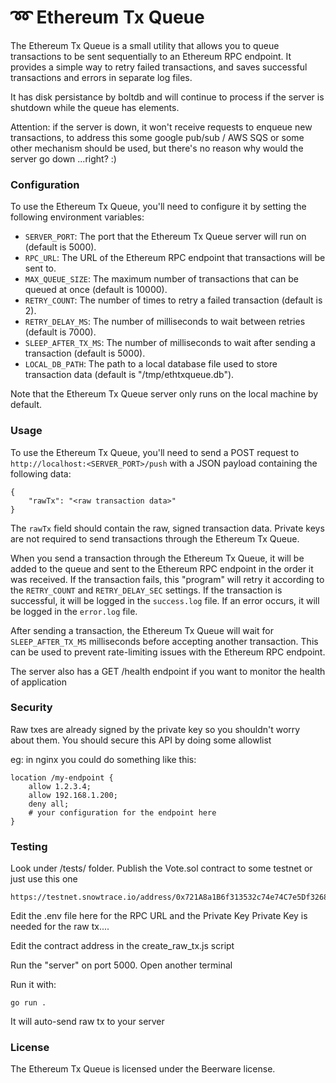 # :loop: Ethereum Tx Queue

The Ethereum Tx Queue is a small utility that allows you to queue transactions to be sent sequentially to an Ethereum RPC endpoint. It provides a simple way to retry failed transactions, and saves successful transactions and errors in separate log files. 

It has disk persistance by boltdb and will continue to process if the server is shutdown while the queue has elements.

Attention: if the server is down, it won't receive requests to enqueue new transactions, to address this some google pub/sub / AWS SQS or some other mechanism should be used, but there's no reason why would the server go down ...right? :)

### Configuration

To use the Ethereum Tx Queue, you'll need to configure it by setting the following environment variables:

- `SERVER_PORT`: The port that the Ethereum Tx Queue server will run on (default is 5000).
- `RPC_URL`: The URL of the Ethereum RPC endpoint that transactions will be sent to.
- `MAX_QUEUE_SIZE`: The maximum number of transactions that can be queued at once (default is 10000).
- `RETRY_COUNT`: The number of times to retry a failed transaction (default is 2).
- `RETRY_DELAY_MS`: The number of milliseconds to wait between retries (default is 7000).
- `SLEEP_AFTER_TX_MS`: The number of milliseconds to wait after sending a transaction (default is 5000).
- `LOCAL_DB_PATH`: The path to a local database file used to store transaction data (default is "/tmp/ethtxqueue.db").

Note that the Ethereum Tx Queue server only runs on the local machine by default.

### Usage

To use the Ethereum Tx Queue, you'll need to send a POST request to `http://localhost:<SERVER_PORT>/push` with a JSON payload containing the following data:

```
{
    "rawTx": "<raw transaction data>"
}
```

The `rawTx` field should contain the raw, signed transaction data. Private keys are not required to send transactions through the Ethereum Tx Queue.

When you send a transaction through the Ethereum Tx Queue, it will be added to the queue and sent to the Ethereum RPC endpoint in the order it was received. If the transaction fails, this "program" will retry it according to the `RETRY_COUNT` and `RETRY_DELAY_SEC` settings. If the transaction is successful, it will be logged in the `success.log` file. If an error occurs, it will be logged in the `error.log` file.

After sending a transaction, the Ethereum Tx Queue will wait for `SLEEP_AFTER_TX_MS` milliseconds before accepting another transaction. This can be used to prevent rate-limiting issues with the Ethereum RPC endpoint.

The server also has a GET /health endpoint if you want to monitor the health of application


### Security

Raw txes are already signed by the private key so you shouldn't worry about them.
You should secure this API by doing some allowlist

eg: in nginx you could do something like this:

~~~~
location /my-endpoint {
    allow 1.2.3.4;
    allow 192.168.1.200;
    deny all;
    # your configuration for the endpoint here
}
~~~~

### Testing

Look under /tests/ folder. Publish the Vote.sol contract to some testnet or just use this one

~~~~
https://testnet.snowtrace.io/address/0x721A8a1B6f313532c74e74C7e5Df3268f9B23917
~~~~


Edit the .env file here for the RPC URL and the Private Key
Private Key is needed for the raw tx.... 

Edit the contract address in the create_raw_tx.js script

Run the "server" on port 5000. Open another terminal

Run it with: 
~~~~
go run .
~~~~

It will auto-send raw tx to your server

### License

The Ethereum Tx Queue is licensed under the Beerware license.